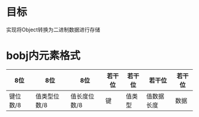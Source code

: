 # 目标

实现将Object转换为二进制数据进行存储

# bobj内元素格式

|  8位  |  8位  |  8位  |  若干位  |  若干位  |  若干位  | 若干位  |
|--------|--------|----------|----------|----------|----------|---------|
|  键位数/8  |  值类型位数/8  |  值长度位数/8  | 键 |  值类型  |  值数据长度    |  数据    |


